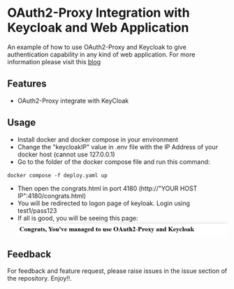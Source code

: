 
# OAuth2-Proxy Integration with Keycloak and Web Application

An example of how to use OAuth2-Proxy and Keycloak to give authentication capability in any kind of web application. For more information please visit this [blog](https://medium.com/@mrizkysatrio/adding-oauth2-authentication-in-any-web-application-using-oauth2-proxy-and-keycloak-e7887e1d918b)

## Features
- OAuth2-Proxy integrate with KeyCloak


## Usage
- Install docker and docker compose in your environment
- Change the "keycloakIP" value in .env file with the IP Address of your docker host (cannot use 127.0.0.1)
- Go to the folder of the docker compose file and run this command:

```shell
docker compose -f deploy.yaml up
```

- Then open the congrats.html in port 4180 (http://"YOUR HOST IP":4180/congrats.html)
- You will be redirected to logon page of keyloak. Login using test1/pass123
- If all is good, you will be seeing this page:
![Success Page](./images/congrats.png)

## Feedback
For feedback and feature request, please raise issues in the issue section of the repository. Enjoy!!.
